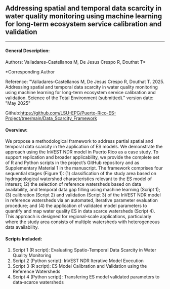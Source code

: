 ## Addressing spatial and temporal data scarcity in water quality monitoring using machine learning for long-term ecosystem service calibration and validation 

---

#### General Description:

Authors: Valladares-Castellanos M, De Jesus Crespo R, Douthat T*

*Corresponding Author
  
Reference: "Valladares-Castellanos M, De Jesus Crespo R, Douthat T. 2025. Addressing spatial and temporal data scarcity in water 
quality monitoring using machine learning for long-term ecosystem service calibration and validation. Science of the Total Environment (submitted)."
version date: "May 2025"

Github:https://github.com/LSU-EPG/Puerto-Rico-ES-Project/tree/main/Data_Scarcity_Framework

#### Overview:

We propose a methodological framework to address partial spatial and temporal data scarcity in the application of ES models. 
We demonstrate the approach using the InVEST NDR model in Puerto Rico as a case study. To support replication and broader 
applicability, we provide the complete set of R and Python scripts in the project’s GitHub repository and as Supplementary Material 1 in the manuscript. 
The framework comprises four sequential stages (Figure 1): (1) classification of the study area based on hydrogeological 
watershed characteristics relevant to the ES model of interest; (2) the selection of reference watersheds based on data availability, 
and temporal data gap filling using machine learning (Script 1); (3) calibration (Script 2) and validation (Script 3) of the InVEST NDR model in reference watersheds 
via an automated, iterative parameter evaluation procedure; and (4) the application of validated model parameters to quantify and map water quality ES in 
data scarce watersheds (Script 4). This approach is designed for regional-scale applications, particularly where the study area consists 
of multiple watersheds with heterogeneous data availability.

#### Scripts Included:

1. Script 1 (R script): Evaluating Spatio-Temporal Data Scarcity in Water Quality Monitoring
2. Script 2 (Python script): InVEST NDR Iterative Model Execution
3. Script 3 (R script): ES Model Calibration and Validation using the Reference Watersheds
4. Script 4 (Python script): Transfering ES model validated parameters to data-scarce watersheds
